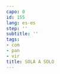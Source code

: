 ```yaml
---
capo: 0
id: 155
lang: es-es
step: ''
subtitle: ''
tags:
- com
- pan
- vir
title: SOLA A SOLO
---
```

